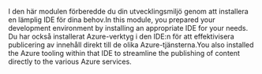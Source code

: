 <span data-ttu-id="41ced-101">I den här modulen förberedde du din utvecklingsmiljö genom att installera en lämplig IDE för dina behov.</span><span class="sxs-lookup"><span data-stu-id="41ced-101">In this module, you prepared your development environment by installing an appropriate IDE for your needs.</span></span> <span data-ttu-id="41ced-102">Du har också installerat Azure-verktyg i den IDE:n för att effektivisera publicering av innehåll direkt till de olika Azure-tjänsterna.</span><span class="sxs-lookup"><span data-stu-id="41ced-102">You also installed the Azure tooling within that IDE to streamline the publishing of content directly to the various Azure services.</span></span>
